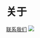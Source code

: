 <html>
<title>Fruit tree</title>
<h1>关于</h1>
<a href="about:bake">联系我们</a>
<img src="D:/Pictures/1603673777614.jpg"/>
